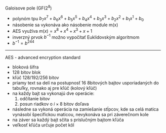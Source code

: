 Galoisove pole (GF($2^8$)
- polynóm tpu $b_7x^7 + b_6x^6+ b_5x^5 + b_4x^4 + b_3x^3 + b_2x^2 + b_1x^1 + b_0$
- násobenie sa vykonáva ako násobenie module m(x)
- AES využíva $m(x) = x^8+x^4+x^3+x+1$
- inverzný prvok $b^{-1}$ možno vypočítať Euklidovským algoritmom
- $b^{-1}=b^{244}$
***
AES - advanced encryption standard
- bloková šifra
- 128 bitov blok
- kľúč 128/192/256 bitov
- priamy text sa delí na postupnosť 16 8bitových bajtov usporiadaných do tabuľky, rovnako aj pre kľúč (kolový kľúč)
- na každy bajt sa vykonajú dve operácie:
	1. odčítanie bitov
	2. posun riadkov o $i×8$ bitov doľava
- následne sa vykoná operácia na zamiešanie stĺpcov, kde sa celá matica vynásobí špecifickou maticou, nevykonáva sa pri záverečnom kole
- na záver sa každý bajt sčíta s príslučným bajtom kľúča
- veľkosť kľúča určuje počet kôl